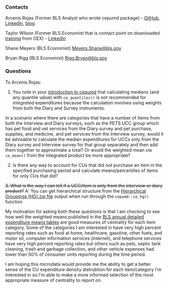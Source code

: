 ### Contacts

Arcenis Rojas (Former BLS Analyst who wrote cepumd package) - [GitHub](https://github.com/arcenis-r), [LinkedIn](https://linkedin.com/in/arcenisrojas), [blog](https://arcenis-r.github.io/ajr-portfolio/).

Taylor Wilson (Former BLS Economist that is contact point on downloaded [training](https://www.bls.gov/cex/pumd/documentation/trainings.zip) from CEX) - [LinkedIn](https://www.linkedin.com/in/taylorjameswilson/)

Shane Meyers (BLS Economist) Meyers.Shane@bls.gov

Bryan Rigg (BLS Economist) Rigg.Bryan@bls.gov

### Questions

To Arcenis Rojas: 
1. You note in your [introduction to cepumd](https://arcenis-r.github.io/ajr-portfolio/posts/20240124-cepumd-intro/cepumd-intro.html#dealing-with-inconsistent-code-definitions) that calculating medians (and any quantile value) with `ce_quantiles()` is not recommended for _integrated_ expenditures because the calculation involves using weights from both the Diary and Survey instruments. 

In a scenario where there are categories that have a number of items from both the Interview and Diary surveys, such as the PETS UCC group which has pet food and vet services from the Diary survey and pet purchase, supplies, and medicine, and pet services from the Interview survey, would it be advisable to calculate the median expenditures for UCCs only from the Diary survey and Interview survey for that group separately and then add them together to approximate a total? Or would the weighted mean via `ce_mean()` from the integrated product be more appropriate?

2. Is there any way to account for CUs that did _not_ purchase an item in the specified purchasing period and calculate means/percentiles of items for only CUs that did?

~~3. What is the way I can tell if a UCC/item is only from the interview or diary product?~~
A: You can get hierarchical structure from the [Hierarchical Groupings (HG) zip file](https://www.bls.gov/cex/pumd/stubs.zip) output when run through the `cepumd::ce_hg()` function

My motivation for asking both these questions is that I am checking to see how well the weighted means published in the [BLS annual detailed expenditure means tables](https://www.bls.gov/cex/tables/calendar-year/mean/cu-all-detail-2022.pdf) are good measures of centrality for each item category. Some of the categories I am interested in have very high percent reporting rates such as food at home, healthcare, gasoline, other fuels, and motor oil, computer information services (internet), and telephone services have very high percent reporting rates but others such as pets, septic tank cleaning, trash and garbage collection, and other vehicle expenses had lower than 50% of consumer units reporting during the time period.

I am hoping this microdata would provide me the ability to get a better sense of the CU expenditure density distrubtion for each item/category I'm interested in so I'm able to make a more informed selection of the most appropriate measure of centrality to report on.